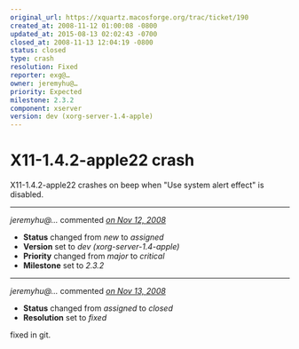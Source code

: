 ```yaml
---
original_url: https://xquartz.macosforge.org/trac/ticket/190
created_at: 2008-11-12 01:00:08 -0800
updated_at: 2015-08-13 02:02:43 -0700
closed_at: 2008-11-13 12:04:19 -0800
status: closed
type: crash
resolution: Fixed
reporter: exg@…
owner: jeremyhu@…
priority: Expected
milestone: 2.3.2
component: xserver
version: dev (xorg-server-1.4-apple)
---
```


X11-1.4.2-apple22 crash
=======================


X11-1.4.2-apple22 crashes on beep when "Use system alert effect" is disabled.



---

*jeremyhu@…* commented *[on Nov 12, 2008](https://xquartz.macosforge.org/trac/ticket/190#comment:1 "November 12, 2008 at 8:17 AM PST")*

-   **Status** changed from *new* to *assigned*
-   **Version** set to *dev (xorg-server-1.4-apple)*
-   **Priority** changed from *major* to *critical*
-   **Milestone** set to *2.3.2*



---

*jeremyhu@…* commented *[on Nov 13, 2008](https://xquartz.macosforge.org/trac/ticket/190#comment:2 "November 13, 2008 at 12:04 PM PST")*

-   **Status** changed from *assigned* to *closed*
-   **Resolution** set to *fixed*

fixed in git.



